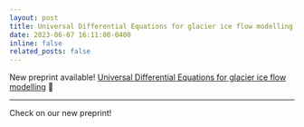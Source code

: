 ```yaml
---
layout: post
title: Universal Differential Equations for glacier ice flow modelling
date: 2023-06-07 16:11:00-0400
inline: false
related_posts: false
---
```


New preprint available! [Universal Differential Equations for glacier ice flow modelling](https://gmd.copernicus.org/preprints/gmd-2023-120/) :bell: 

***

Check on our new preprint!